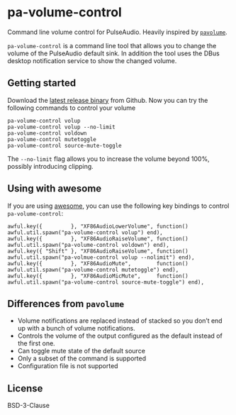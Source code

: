 # pa-volume-control

Command line volume control for PulseAudio. Heavily inspired by
[`pavolume`][pavolume].

`pa-volume-control` is a command line tool that allows you to change the volume
of the PulseAudio default sink. In addition the tool uses the DBus desktop
notification service to show the changed volume.

## Getting started

Download the [latest release binary][releases] from Github. Now you can try the
following commands to control your volume

    pa-volume-control volup
    pa-volume-control volup --no-limit
    pa-volume-control voldown
    pa-volume-control mutetoggle
    pa-volume-control source-mute-toggle

The `--no-limit` flag allows you to increase the volume beyond 100%, possibly
introducing clipping.

[releases]: https://github.com/geigerzaehler/pa-volume-control/releases

## Using with awesome

If you are using [awesome](http://awesome.naquadah.org/), you can use the
following key bindings to control `pa-volume-control`:

    awful.key({         }, "XF86AudioLowerVolume", function() awful.util.spawn("pa-volume-control volup") end),
    awful.key({         }, "XF86AudioRaiseVolume", function() awful.util.spawn("pa-volume-control voldown") end),
    awful.key({ "Shift" }, "XF86AudioRaiseVolume", function() awful.util.spawn("pa-volmue-control volup --nolimit") end),
    awful.key({         }, "XF86AudioMute",        function() awful.util.spawn("pa-volume-control mutetoggle") end),
    awful.key({         }, "XF86AudioMicMute",     function() awful.util.spawn("pa-volume-control source-mute-toggle") end),

## Differences from `pavolume`

- Volume notifications are replaced instead of stacked so you don’t end up with
  a bunch of volume notifications.
- Controls the volume of the output configured as the default instead of the
  first one.
- Can toggle mute state of the default source
- Only a subset of the command is supported
- Configuration file is not supported


## License

BSD-3-Clause

[pavolume]: https://github.com/sseemayer/pavolume
[stack]: https://docs.haskellstack.org/en/stable/README/#how-to-install
